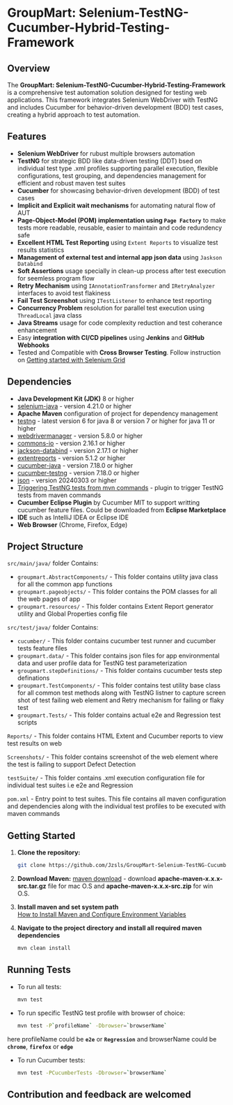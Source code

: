 # GroupMart: Selenium-TestNG-Cucumber-Hybrid-Testing-Framework

## Overview

The **GroupMart: Selenium-TestNG-Cucumber-Hybrid-Testing-Framework** is a comprehensive test automation solution designed for testing web applications. This framework integrates Selenium WebDriver with TestNG and includes Cucumber for behavior-driven development (BDD) test cases, creating a hybrid approach to test automation.

## Features

- **Selenium WebDriver** for rubust multiple browsers automation
- **TestNG** for strategic BDD like data-driven testing (DDT) bsed on individual test type .xml profiles supporting parallel execution, flexible configurations, test grouping, and dependencies management for efficient and robust maven test suites
- **Cucumber** for showcasing behavior-driven development (BDD) of test cases
- **Implicit and Explicit wait mechanisms** for automating natural flow of AUT
- **Page-Object-Model (POM) implementation using `Page Factory`** to make tests more readable, reusable, easier to maintain and code redundency safe
- **Excellent HTML Test Reporting** using `Extent Reports` to visualize test results statistics
- **Management of external test and internal app json data** using `Jaskson Databind` 
- **Soft Assertions** usage specially in clean-up process after test execution for seemless program flow
- **Retry Mechanism** using `IAnnotationTransformer` and `IRetryAnalyzer` interfaces to avoid test flakiness
- **Fail Test Screenshot** using `ITestListener` to enhance test reporting
- **Concurrency Problem** resolution for parallel test execution using `ThreadLocal` java class
- **Java Streams** usage for code complexity reduction and test coherance enhancement
- Easy **integration with CI/CD pipelines** using **Jenkins** and **GitHub Webhooks**
- Tested and Compatible with **Cross Browser Testing**. Follow instruction on [Getting started with Selenium Grid](https://www.selenium.dev/documentation/grid/getting_started/)

## Dependencies

- **Java Development Kit (JDK)** 8 or higher
- [selenium-java](https://mvnrepository.com/artifact/org.seleniumhq.selenium/selenium-java) - version 4.21.0 or higher 
- **Apache Maven** configuration of project for dependency management
- [testng](https://mvnrepository.com/artifact/org.testng/testng) - latest version 6 for java 8 or version 7 or higher for java 11 or higher
- [webdrivermanager](https://mvnrepository.com/artifact/io.github.bonigarcia/webdrivermanager) - version 5.8.0 or higher
- [commons-io](https://mvnrepository.com/artifact/commons-io/commons-io) - version 2.16.1 or higher
- [jackson-databind](https://mvnrepository.com/artifact/com.fasterxml.jackson.core/jackson-databind) - version 2.17.1 or higher
- [extentreports](https://mvnrepository.com/artifact/com.aventstack/extentreports) - version 5.1.2 or higher
- [cucumber-java](https://mvnrepository.com/artifact/io.cucumber/cucumber-java) - version 7.18.0 or higher
- [cucumber-testng](https://mvnrepository.com/artifact/io.cucumber/cucumber-testng) - version 7.18.0 or higher
- [json](https://mvnrepository.com/artifact/org.json/json) - version 20240303 or higher
- [Triggering TestNG tests from mvn commands](https://maven.apache.org/surefire/maven-surefire-plugin/examples/testng.html#using-suite-xml-files) - plugin to trigger TestNG tests from maven commands
- **Cucumber Eclipse Plugin** by Cucumber MIT to support writting cucumber feature files. Could be downloaded from **Eclipse Marketplace** 
- **IDE** such as IntelliJ IDEA or Eclipse IDE
- **Web Browser** (Chrome, Firefox, Edge)

## Project Structure

`src/main/java/` folder Contains:
   - `groupmart.AbstractComponents/` - This folder contains utility java class for all the common app functions
   - `groupmart.pageobjects/` - This folder contains the POM classes for all the web pages of app
   - `groupmart.resources/` - This folder contains Extent Report generator utility and Global Properties config file 

`src/test/java/` folder Contains:
   - `cucumber/` - This folder contains cucumber test runner and cucumber tests feature files
   - `groupmart.data/` - This folder contains json files for app environmental data and user profile data for TestNG test parameterization
   - `groupmart.stepDefinitions/` - This folder contains cucumber tests step definations
   - `groupmart.TestComponents/` - This folder contains test utility base class for all common test methods along with TestNG listner to capture screen shot of test failing web element and Retry mechanism for failing or flaky test
   - `groupmart.Tests/` - This folder contains actual e2e and Regression test scripts

`Reports/` - This folder contains HTML Extent and Cucumber reports to view test results on web

`Screenshots/` - This folder contains screenshot of the web element where the test is failing to support Defect Detection

`testSuite/` - This folder contains .xml execution configuration file for individual test suites i.e e2e and Regression



`pom.xml` - Entry point to test suites. This file contains all maven configuration and dependencies along with the individual test profiles to be executed with maven commands

## Getting Started

1. **Clone the repository:**

   ```bash
   git clone https://github.com/Jzsls/GroupMart-Selenium-TestNG-Cucumber-Hybrid-Testing-Framework.git
2. **Download Maven:**
[maven download](https://maven.apache.org/download.cgi) - download **apache-maven-x.x.x-src.tar.gz** file for mac O.S and **apache-maven-x.x.x-src.zip** for win O.S. 
3. **Install maven and set system path**  
[How to Install Maven and Configure Environment Variables](https://www.qamadness.com/knowledge-base/how-to-install-maven-and-configure-environment-variables/)
4. **Navigate to the project directory and install all required maven dependencies**
   ```bash
   mvn clean install

## Running Tests

- To run all tests:
   ```bash
   mvn test
- To run specific TestNG test profile with browser of choice:
    ```bash
   mvn test -P`profileName` -Dbrowser=`browserName`
here profileName could be **`e2e`** or **`Regression`** and browserName could be **`chrome`**, **`firefox`** or **`edge`**
- To run Cucumber tests:
    ```bash
   mvn test -PCucumberTests -Dbrowser=`browserName`

## Contribution and feedback are welcomed
